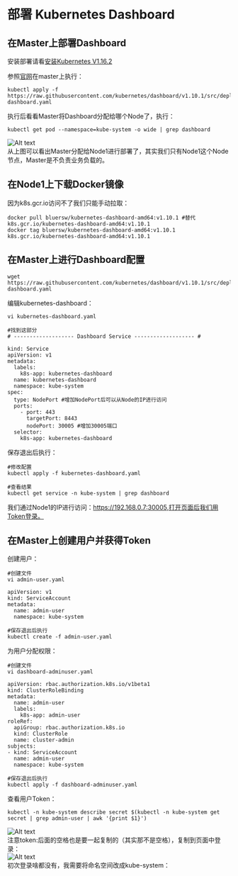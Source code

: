 # 部署 Kubernetes Dashboard

## 在Master上部署Dashboard

安装部署请看[安装Kubernetes V1.16.2](Install.md)

参照[官网](https://github.com/kubernetes/dashboard)在master上执行：

```shell
kubectl apply -f https://raw.githubusercontent.com/kubernetes/dashboard/v1.10.1/src/deploy/recommended/kubernetes-dashboard.yaml
```

执行后看看Master将Dashboard分配给哪个Node了，执行：

```shell
kubectl get pod --namespace=kube-system -o wide | grep dashboard
```

![Alt text](http://static.bluersw.com/images/Kubernetes/Kubernetes-Dashboard-01.png)  
从上图可以看出Master分配给Node1进行部署了，其实我们只有Node1这个Node节点，Master是不负责业务负载的。

## 在Node1上下载Docker镜像

因为k8s.gcr.io访问不了我们只能手动拉取：

```shell
docker pull bluersw/kubernetes-dashboard-amd64:v1.10.1 #替代k8s.gcr.io/kubernetes-dashboard-amd64:v1.10.1
docker tag bluersw/kubernetes-dashboard-amd64:v1.10.1 k8s.gcr.io/kubernetes-dashboard-amd64:v1.10.1
```

## 在Master上进行Dashboard配置

```shell
wget https://raw.githubusercontent.com/kubernetes/dashboard/v1.10.1/src/deploy/recommended/kubernetes-dashboard.yaml
```

编辑kubernetes-dashboard：

```shell
vi kubernetes-dashboard.yaml

#找到这部分
# ------------------- Dashboard Service ------------------- #

kind: Service
apiVersion: v1
metadata:
  labels:
    k8s-app: kubernetes-dashboard
  name: kubernetes-dashboard
  namespace: kube-system
spec:
  type: NodePort #增加NodePort后可以从Node的IP进行访问
  ports:
    - port: 443
      targetPort: 8443
      nodePort: 30005 #增加30005端口
  selector:
    k8s-app: kubernetes-dashboard
```

保存退出后执行：  

```shell
#修改配置
kubectl apply -f kubernetes-dashboard.yaml

#查看结果
kubectl get service -n kube-system | grep dashboard
```

我们通过Node1的IP进行访问：https://192.168.0.7:30005,打开页面后我们用Token登录。  

## 在Master上创建用户并获得Token

创建用户：

```shell
#创建文件
vi admin-user.yaml

apiVersion: v1
kind: ServiceAccount
metadata:
  name: admin-user
  namespace: kube-system

#保存退出后执行
kubectl create -f admin-user.yaml
```

为用户分配权限：

```shell
#创建文件
vi dashboard-adminuser.yaml

apiVersion: rbac.authorization.k8s.io/v1beta1
kind: ClusterRoleBinding
metadata:
  name: admin-user
  labels:
    k8s-app: admin-user
roleRef:
  apiGroup: rbac.authorization.k8s.io
  kind: ClusterRole
  name: cluster-admin
subjects:
- kind: ServiceAccount
  name: admin-user
  namespace: kube-system

#保存退出后执行
kubectl apply -f dashboard-adminuser.yaml
```

查看用户Token：

```shell
kubectl -n kube-system describe secret $(kubectl -n kube-system get secret | grep admin-user | awk '{print $1}')
```

![Alt text](http://static.bluersw.com/images/Kubernetes/Kubernetes-Dashboard-02.png)  
注意token:后面的空格也是要一起复制的（其实那不是空格），复制到页面中登录：  
![Alt text](http://static.bluersw.com/images/Kubernetes/Kubernetes-Dashboard-03.png)  
初次登录啥都没有，我需要将命名空间改成kube-system：
